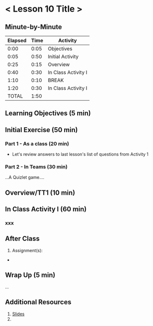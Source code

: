 # < Lesson 10 Title >

<!-- INSTRUCTOR NOTES:
1) For Iniital Exercise:
- Quizlet game location is:
https://quizlet.com/_6u0szm

2)  -->


## Minute-by-Minute

| **Elapsed** | **Time**  | **Activity**              |
| ----------- | --------- | ------------------------- |
| 0:00        | 0:05      | Objectives                |
| 0:05        | 0:50      | Initial Activity          |
| 0:25        | 0:15      | Overview                  |
| 0:40        | 0:30      | In Class Activity I       |
| 1:10        | 0:10      | BREAK                     |
| 1:20        | 0:30      | In Class Activity I       |
| TOTAL       | 1:50      |                           |


## Learning Objectives (5 min)

<!-- 1. Identify use cases of Operations with dependencies.
1. Implement dependencies.
1. Review Operations by implementing a solution in a project. -->

## Initial Exercise (50 min)

### Part 1 - As a class (20 min)
- Let's review answers to last lesson's list of questions from Activity 1

### Part 2 - In Teams (30 min)

...A Quizlet game....


<!-- INSTRUCTOR NOTES:
1) For Iniital Exercise:
- Quizlet game location is:
https://quizlet.com/_6u0szm
 -->


## Overview/TT1 (10 min)



## In Class Activity I (60 min)

### xxx


## After Class

1. Assignment(s):
-
<!-- - For next class, bring your plan for the final project. This is important since we have two weeks left in the term. -->

## Wrap Up (5 min)

...
<!-- - You pair programmed today's exercise. Make sure both of you get a working copy of the project. -->

## Additional Resources

1. [Slides]()
2. []()
